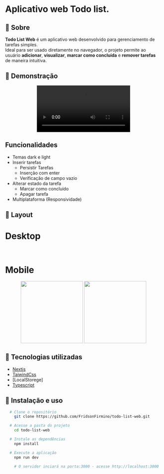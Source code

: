 # Aplicativo web Todo list.

## 📌 Sobre

**Todo List Web** é um aplicativo web desenvolvido para gerenciamento de tarefas simples.  
Ideal para ser usado diretamente no navegador, o projeto permite ao usuário **adicionar**, **visualizar**, **marcar como concluída** e **remover tarefas** de maneira intuitiva.

## 🎥 Demonstração

<p align="center">
  <video alt="" title="#" src="./demo.mp4">
</p>

## Funcionalidades

- Temas dark e light
- Inserir tarefas
  - Persistir Tarefas
  - Inserção com enter
  - Verificação de campo vazio
- Alterar estado da tarefa
  - Marcar como concluído
  - Apagar tarefa
- Multiplataforma (Responsividade)

## 🎨 Layout

# Desktop

<p align="center">
  <img alt="" title="#" src="./todoWebDark.png">

  <img alt="" title="#" src="./todoWebLight.png" >
</p>

# Mobile

<p align="center">
  <img alt="" title="#" src="./todoDark.png" width="200px">

  <img alt="" title="#" src="./todoLigth.png" width="200px">
</p>

## 🔨 Tecnologias utilizadas

- [Nextjs](https://nextjs.org/)
- [TaiwindCss](https://tailwindcss.com/)
- [LocalStorege]
- [Typescript](https://www.typescriptlang.org/)

## 🚀 Instalação e uso

```bash
  # Clone o repositório
    git clone https://github.com/FridsonFirmino/todo-list-web.git

  # Acesse a pasta do projeto
    cd todo-list-web

  # Instale as dependências
    npm install

  # Execute a aplicação
    npm run dev

    # O servidor inciará na porta:3000 - acesse http://localhost:3000
```

